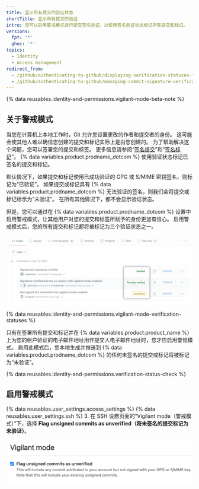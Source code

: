 ```yaml
---
title: 显示所有提交的验证状态
shortTitle: 显示所有提交的验证
intro: 您可以启用警戒模式进行提交签名验证，以使用签名验证状态标记所有提交和标记。
versions:
  fpt: '*'
  ghec: '*'
topics:
  - Identity
  - Access management
redirect_from:
  - /github/authenticating-to-github/displaying-verification-statuses-for-all-of-your-commits
  - /github/authenticating-to-github/managing-commit-signature-verification/displaying-verification-statuses-for-all-of-your-commits
---
```


{% data reusables.identity-and-permissions.vigilant-mode-beta-note %}

## 关于警戒模式

当您在计算机上本地工作时，Git 允许您设置更改的作者和提交者的身份。 这可能会使其他人难以确信您创建的提交和标记实际上是由您创建的。 为了帮助解决这个问题，您可以签署您的提交和标签。 更多信息请参阅“[签名提交](/github/authenticating-to-github/signing-commits)”和“[签名标记](/github/authenticating-to-github/signing-tags)”。 {% data variables.product.prodname_dotcom %} 使用验证状态标记已签名的提交和标记。

默认情况下，如果提交和标记使用已成功验证的 GPG 或 S/MIME 密钥签名，则标记为“已验证”。 如果提交或标记具有 {% data variables.product.prodname_dotcom %} 无法验证的签名，则我们会将提交或标记标示为“未验证”。 在所有其他情况下，都不会显示验证状态。

但是，您可以通过在 {% data variables.product.prodname_dotcom %} 设置中启用警戒模式，让其他用户对您的提交和标签所赋予的身份更加有信心。 启用警戒模式后，您的所有提交和标记都将被标记为三个验证状态之一。

![签名验证状态](/assets/images/help/commits/signature-verification-statuses.png)

{% data reusables.identity-and-permissions.vigilant-mode-verification-statuses %}

只有在签署所有提交和标记并在 {% data variables.product.product_name %} 上为您的帐户验证的电子邮件地址用作提交人电子邮件地址时，您才应启用警惕模式。 启用此模式后，您本地生成并推送到 {% data variables.product.prodname_dotcom %} 的任何未签名的提交或标记将被标记为“未验证”。

{% data reusables.identity-and-permissions.verification-status-check %}

## 启用警戒模式

{% data reusables.user_settings.access_settings %}
{% data reusables.user_settings.ssh %}
3. 在 SSH 设置页面的“Vigilant mode（警戒模式）”下，选择 **Flag unsigned commits as unverified（将未签名的提交标记为未验证）**。

   ![将未签名的提交标记为未验证的复选框](/assets/images/help/commits/vigilant-mode-checkbox.png)

